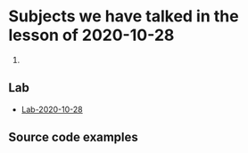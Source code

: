 # Subjects we have talked in the lesson of 2020-10-28


1. 

## Lab


- [Lab-2020-10-28](source-files-2020/r-course-jacobs-2020-10-21.7z)



## Source code examples



